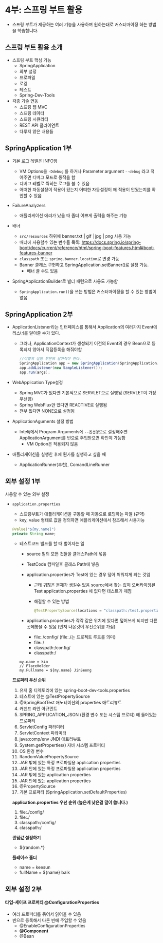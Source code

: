 # 4부: 스프링 부트 활용

- 스프링 부트가 제공하는 여러 기능을 사용하며 원하는대로 커스터마이징 하는 방법을 학습합니다.

## 스프링 부트 활용 소개

- 스프링 부트 핵심 기능
  - SpringApplication
  - 외부 설정
  - 프로파일
  - 로깅
  - 테스트
  - Spring-Dev-Tools
- 각종 기술 연동
  - 스프링 웹 MVC
  - 스프링 데이터
  - 스프링 시큐리티
  - REST API 클라이언트
  - 다루지 않은 내용들

## SpringApplication 1부

- 기본 로그 레벨은 INFO임
  - VM Options을 `-Ddebug` 를 하거나 Parameter argument `--debug` 라고 적어주면 디버그 모드로 동작을 함 
  - 디버그 레벨로 찍히는 로그를 볼 수 있음
  - 어떠한 자동설정이 적용이 됬는지 어떠한 자동설정이 왜 적용이 안됬는지를 확인할 수 있음

- FailureAnalyzers
  - 애플리케이션 에러가 났을 때 좀더 이쁘게 출력을 해주는 기능
- 배너
  - `src/resources` 하위에 banner.txt | gif | jpg | png 사용 가능
  - 배너에 사용할수 있는 변수들 목록: https://docs.spring.io/spring-boot/docs/current/reference/html/spring-boot-features.html#boot-features-banner
  - `classpath` 또는 `spring.banner.location`로 변경 가능
  - Banner 클래스 구현하고 SpringApplication.setBanner()로 설정 가능.
    - 배너 끌 수도 있음
- SpringApplicationBuilder로 빌더 패턴으로 사용도 가능함
  - `SpringApplication.run()`을 쓰는 방법은 커스터마이징을 할 수 있는 방법이 없음

## SpringApplication 2부

- ApplicationListsner라는 인터페이스를 통해서 Application의 여러가지 Event에 리스너를 달아줄 수가 있다.

  - 그러나, ApplicationContext가 생성되기 이전의 Event의 경우 Bean으로 등록되지 않아서 직접등록을 해줘야함

    ```java
    //이렇게 실행 부분에 달아줘야 한다.
    SpringApplication app = new SpringApplication(SpringApplication.class);
    app.addListener(new SampleListener());
    app.run(args);
    ```

- WebApplication Type설정
  - Spring MVC가 있다면 기본적으로 SERVLET으로 실행됨 (SERVLET이 가장 우선임)
  - Spring WebFlux만 있다면 REACTIVE로 실행됨 
  - 전부 없다면 NONE으로 설정됨
- ApplicationAguments 설정 방법
  - Intelij에서 Program Arguments에 `--옵션명`으로 설정해주면 ApplicationArgument를 빈으로 주입받으면 확인이 가능함
    - VM Option은 적용되지 않음
- 애플리케이션을 실행한 후에 뭔가를 실행하고 싶을 때
  
  - ApplicationRunner(추천), ComandLineRunner

## 외부 설정 1부

사용할 수 있는 외부 설정

- `application.properties`

  - 스프링부트가 애플리케이션을 구동할 때 자동으로 로딩하는 파일 (규약)
  - key, value 형태로 값을 정의하면 애플리케이션에서 참조해서 사용가능

  ```java
  @Value("${my.name}")
  private String name;
  ```

  - 테스트코드 빌드를 할 때 벌어지는 일

    - source 밑의 모든 것들을 클래스Path에 넣음

    - TestCode 컴파일후 클래스 Path에 넣음

    - application.properties가 Test에 있는 경우 덮어 씌워지게 되는 것임

      - 근데 귀찮은 문제가 생길수 있음 source에서 찾는 값이 오버라이딩된 Test application.properties 에 없다면 테스트가 깨짐

      - 해결할 수 있는 방법

        ```java
        @TestPropertySource(locations = "classpath:/test.properties")
        ```

    - application.properties가 각각 같은 위치에 있다면 덮어쓰게 되지만 다른 곳에놓을 수 있음 (먼저 나온것이 우선순위를 가짐)
      - file:./config/ (file:./는 프로젝트 루트를 의미)
      - file:./
      - classpath:/config/
      - classpath:/

    ```properties
    my.name = kim
    // PlaceHolder
    my.Fullname = ${my.name} JinSeong
    ```

  **프로퍼티 우선 순위**

  1. 유저 홈 디렉토리에 있는 spring-boot-dev-tools.properties
  2. 테스트에 있는 @TestPropertySource
  3. @SpringBootTest 애노테이션의 properties 애트리뷰트
  4. 커맨드 라인 아규먼트
  5. SPRING_APPLICATION_JSON (환경 변수 또는 시스템 프로티) 에 들어있는 프로퍼티
  6. ServletConfig 파라미터
  7. ServletContext 파라미터
  8. java:comp/env JNDI 애트리뷰트
  9. System.getProperties() 자바 시스템 프로퍼티
  10. OS 환경 변수
  11. RandomValuePropertySource
  12. JAR 밖에 있는 특정 프로파일용 application properties
  13. JAR 안에 있는 특정 프로파일용 application properties
  14. JAR 밖에 있는 application properties
  15. JAR 안에 있는 application properties
  16. @PropertySource
  17. 기본 프로퍼티 (SpringApplication.setDefaultProperties)

  **application.properties 우선 순위 (높은게 낮은걸 덮어 씁니다.)**

  1. file:./config/
  2. file:./
  3. classpath:/config/
  4. classpath:/

  **랜덤값 설정하기**

  - ${random.*}

  **플레이스 홀더**

  - name = keesun
  - fullName = ${name} baik

## 외부 설정 2부

#### 타입-세이프 프로퍼티 @ConfigurationProperties

- 여러 프로퍼티를 묶어서 읽어올 수 있음
- 빈으로 등록해서 다른 빈에 주입할 수 있음
  - @EnableConfigurationProperties
  - **@Component**
  - @Bean

